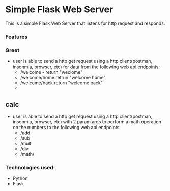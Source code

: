 # Simple Flask Web Server

This is a simple Flask Web Server that listens for http request and responds.

### Features

   ### Greet
   * user is able to send a http get request using a http client(postman, insonmia, browser, etc) for data from the following web api endpoints:
       * /welcome - return "weclome"
       * /welcome/home retrun "welcome home"
       * /welcome/back return "welcome back"
       * 
   ## calc
   * user is able to send a http get request using a http client(postman, insonmia, browser, etc)  with 2 param args to perform a math operation on the numbers to the following web api endpoints:
      * /add
      * /sub
      * /mult
      * /div
      * /math/<operation>

### Technologies used:
* Python
* Flask
